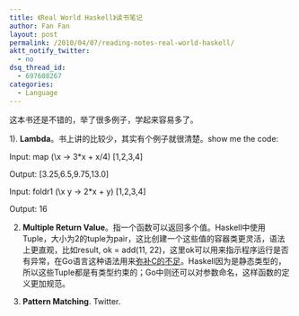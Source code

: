 ```yaml
---
title: 《Real World Haskell》读书笔记
author: Fan Fan
layout: post
permalink: /2010/04/07/reading-notes-real-world-haskell/
aktt_notify_twitter:
  - no
dsq_thread_id:
  - 697608267
categories:
  - Language
---
```

这本书还是不错的，举了很多例子，学起来容易多了。

1). **Lambda**。书上讲的比较少，其实有个例子就很清楚。show me the code:

Input: map (\x -> 3*x + x/4) [1,2,3,4]

Output: [3.25,6.5,9.75,13.0]

Input: foldr1 (\x y -> 2*x + y) [1,2,3,4]

Output: 16

2. **Multiple Return Value**。指一个函数可以返回多个值。Haskell中使用Tuple，大小为2的tuple为pair，这比创建一个这些值的容器类更灵活，语法上更直观，比如result, ok = add(11, 22)，这里ok可以用来指示程序运行是否有异常，在Go语言这种语法用来[弥补C的不足][1]。Haskell因为是静态类型的，所以这些Tuple都是有类型约束的；Go中则还可以对参数命名，这样函数的定义更加规范。

3. **Pattern Matching**. Twitter.

 [1]: http://www.infoq.com/cn/articles/google-go-primer